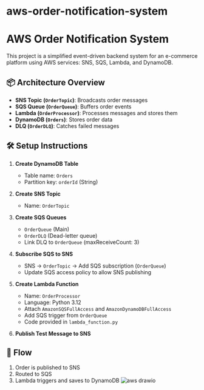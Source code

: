 # aws-order-notification-system
# AWS Order Notification System

This project is a simplified event-driven backend system for an e-commerce platform using AWS services: SNS, SQS, Lambda, and DynamoDB.

## 📦 Architecture Overview

- **SNS Topic (`OrderTopic`)**: Broadcasts order messages
- **SQS Queue (`OrderQueue`)**: Buffers order events
- **Lambda (`OrderProcessor`)**: Processes messages and stores them
- **DynamoDB (`Orders`)**: Stores order data
- **DLQ (`OrderDLQ`)**: Catches failed messages

## 🛠️ Setup Instructions

1. **Create DynamoDB Table**
   - Table name: `Orders`
   - Partition key: `orderId` (String)

2. **Create SNS Topic**
   - Name: `OrderTopic`

3. **Create SQS Queues**
   - `OrderQueue` (Main)
   - `OrderDLQ` (Dead-letter queue)
   - Link DLQ to `OrderQueue` (maxReceiveCount: 3)

4. **Subscribe SQS to SNS**
   - SNS → `OrderTopic` → Add SQS subscription (`OrderQueue`)
   - Update SQS access policy to allow SNS publishing

5. **Create Lambda Function**
   - Name: `OrderProcessor`
   - Language: Python 3.12
   - Attach `AmazonSQSFullAccess` and `AmazonDynamoDBFullAccess`
   - Add SQS trigger from `OrderQueue`
   - Code provided in `lambda_function.py`

6. **Publish Test Message to SNS**

## 🔁 Flow
1. Order is published to SNS
2. Routed to SQS
3. Lambda triggers and saves to DynamoDB
![aws drawio](https://github.com/user-attachments/assets/2901947e-d585-4473-858c-c48ee2f54c30)
